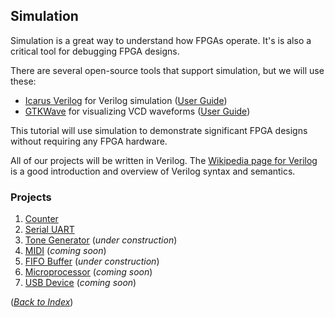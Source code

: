 ## Simulation

Simulation is a great way to understand how FPGAs operate.
It's is also a critical tool for debugging FPGA designs.

There are several open-source tools that support simulation, but we will use these:
 * [Icarus Verilog](http://iverilog.icarus.com/) for Verilog simulation
   ([User Guide](https://iverilog.fandom.com/wiki/User_Guide))
 * [GTKWave](http://gtkwave.sourceforge.net/) for visualizing VCD waveforms
   ([User Guide](https://iverilog.fandom.com/wiki/GTKWAVE))

This tutorial will use simulation
to demonstrate significant FPGA designs
without requiring any FPGA hardware.

All of our projects will be written in Verilog.
The [Wikipedia page for Verilog](https://en.wikipedia.org/wiki/Verilog)
is a good introduction and overview
of Verilog syntax and semantics.

### Projects

 1. [Counter](counter/README.md)
 2. [Serial UART](uart/README.md)
 3. [Tone Generator](tone/README.md) (_under construction_)
 4. [MIDI](midi/README.md) (_coming soon_)
 5. [FIFO Buffer](fifo/README.md) (_under construction_)
 6. [Microprocessor](cpu/README.md) (_coming soon_)
 7. [USB Device](usb/README.md) (_coming soon_)

([_Back to Index_](README.md))
